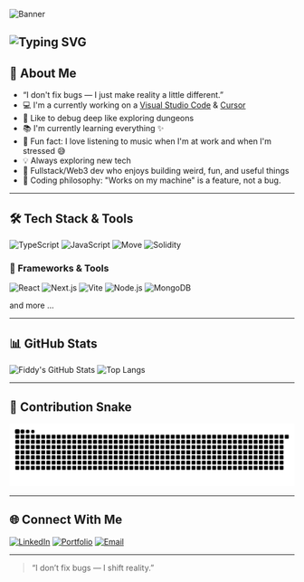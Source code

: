 
![Banner](https://images.unsplash.com/photo-1690585703267-de31ea667ef0?ixlib=rb-4.1.0&ixid=M3wxMjA3fDB8MHxzZWFyY2h8Mnx8YmFubmVyJTIwY29kZXxlbnwwfHwwfHx8MA%3D%3D&auto=format&fit=crop&q=60&w=1200&h=150)

![Typing SVG](https://readme-typing-svg.herokuapp.com?font=Fira+Code&pause=1000&color=FF6F61&center=true&vCenter=true&width=600&lines=Hey+there%2C+I'm+Fiddy!;I+write+code+and+sometimes+it+works.;Fullstack+%7C+Web3+%7C+Typescript+Enjoyer;Debugging+is+my+cardio.;Let's+build+fun+stuff+together!+🎉)
---

## 👤 About Me

- “I don't fix bugs — I just make reality a little different.”  
- 💻 I'm a currently working on a [Visual Studio Code](https://code.visualstudio.com/) & [Cursor](https://cursor.com/)
- 🎃 Like to debug deep like exploring dungeons 
- 📚 I'm currently learning everything ✨
- 🎲 Fun fact: I love listening to music when I'm at work and when I'm stressed 😅
- 💡 Always exploring new tech
- 🧩 Fullstack/Web3 dev who enjoys building weird, fun, and useful things
- 🎯 Coding philosophy: "Works on my machine" is a feature, not a bug.

---

## 🛠️ Tech Stack & Tools

![TypeScript](https://img.shields.io/badge/-TypeScript-3178C6?style=for-the-badge&logo=typescript&logoColor=white)
![JavaScript](https://img.shields.io/badge/-JavaScript-F7DF1E?style=for-the-badge&logo=javascript&logoColor=black)
![Move](https://img.shields.io/badge/-Move-FE5196?style=for-the-badge)
![Solidity](https://img.shields.io/badge/-Solidity-363636?style=for-the-badge&logo=solidity&logoColor=white)

### 🧰 Frameworks & Tools
![React](https://img.shields.io/badge/-React-61DAFB?style=for-the-badge&logo=react&logoColor=black)
![Next.js](https://img.shields.io/badge/-Next.js-000000?style=for-the-badge&logo=nextdotjs&logoColor=white)
![Vite](https://img.shields.io/badge/-Vite-646CFF?style=for-the-badge&logo=vite&logoColor=white)
![Node.js](https://img.shields.io/badge/-Node.js-339933?style=for-the-badge&logo=nodedotjs&logoColor=white)
![MongoDB](https://img.shields.io/badge/-MongoDB-47A248?style=for-the-badge&logo=mongodb&logoColor=white)

and more
...

---

## 📊 GitHub Stats

![Fiddy's GitHub Stats](https://github-readme-stats.vercel.app/api?username=Fiddy2112&show_icons=true&theme=tokyonight&count_private=true)
![Top Langs](https://github-readme-stats.vercel.app/api/top-langs/?username=Fiddy2112&layout=compact&theme=tokyonight)

---

## 🐍 Contribution Snake

![Snake animation](https://github.com/Fiddy2112/Fiddy2112/blob/output/github-contribution-grid-snake.svg)

---

## 🌐 Connect With Me

[![LinkedIn](https://img.shields.io/badge/-LinkedIn-0A66C2?style=for-the-badge&logo=linkedin&logoColor=white)](https://www.linkedin.com/in/th%C3%A0nh-long-744614388/)
[![Portfolio](https://img.shields.io/badge/-Portfolio-000000?style=for-the-badge&logo=firefox&logoColor=white)](https://yourportfolio.com)
[![Email](https://img.shields.io/badge/-Email-EA4335?style=for-the-badge&logo=gmail&logoColor=white)](mailto:thnhlong2112@gmail.com)

---

> “I don’t fix bugs — I shift reality.”
